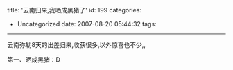 title: '云南归来,我晒成黑猪了'
id: 199
categories:
  - Uncategorized
date: 2007-08-20 05:44:32
tags:
---

<div id="msgcns!9697D6160EFEBC17!1198" class="bvMsg">

云南弥勒8天的出差归来,收获很多,以外惊喜也不少,,

第一、晒成黑猪：D
</div>